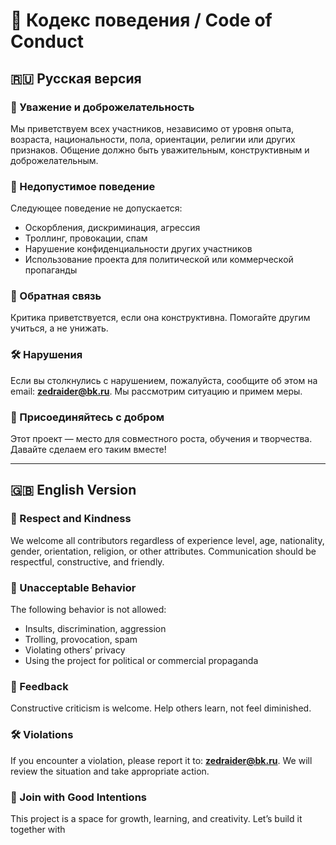 # 🧭 Кодекс поведения / Code of Conduct

## 🇷🇺 Русская версия

### 🤝 Уважение и доброжелательность
Мы приветствуем всех участников, независимо от уровня опыта, возраста, национальности, пола, ориентации, религии или других признаков. Общение должно быть уважительным, конструктивным и доброжелательным.

### 🚫 Недопустимое поведение
Следующее поведение не допускается:
- Оскорбления, дискриминация, агрессия
- Троллинг, провокации, спам
- Нарушение конфиденциальности других участников
- Использование проекта для политической или коммерческой пропаганды

### 📣 Обратная связь
Критика приветствуется, если она конструктивна. Помогайте другим учиться, а не унижать.

### 🛠 Нарушения
Если вы столкнулись с нарушением, пожалуйста, сообщите об этом на email: **zedraider@bk.ru**. Мы рассмотрим ситуацию и примем меры.

### 💬 Присоединяйтесь с добром
Этот проект — место для совместного роста, обучения и творчества. Давайте сделаем его таким вместе!

---

## 🇬🇧 English Version

### 🤝 Respect and Kindness
We welcome all contributors regardless of experience level, age, nationality, gender, orientation, religion, or other attributes. Communication should be respectful, constructive, and friendly.

### 🚫 Unacceptable Behavior
The following behavior is not allowed:
- Insults, discrimination, aggression
- Trolling, provocation, spam
- Violating others’ privacy
- Using the project for political or commercial propaganda

### 📣 Feedback
Constructive criticism is welcome. Help others learn, not feel diminished.

### 🛠 Violations
If you encounter a violation, please report it to: **zedraider@bk.ru**. We will review the situation and take appropriate action.

### 💬 Join with Good Intentions
This project is a space for growth, learning, and creativity. Let’s build it together with 
